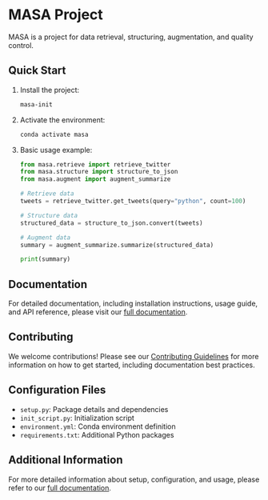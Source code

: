 # MASA Project

MASA is a project for data retrieval, structuring, augmentation, and quality control.

## Quick Start

1. Install the project:

   ```bash
   masa-init
   ```

2. Activate the environment:

   ```bash
   conda activate masa
   ```

3. Basic usage example:

   ```python
   from masa.retrieve import retrieve_twitter
   from masa.structure import structure_to_json
   from masa.augment import augment_summarize

   # Retrieve data
   tweets = retrieve_twitter.get_tweets(query="python", count=100)

   # Structure data
   structured_data = structure_to_json.convert(tweets)

   # Augment data
   summary = augment_summarize.summarize(structured_data)

   print(summary)
   ```

## Documentation

For detailed documentation, including installation instructions, usage guide, and API reference, please visit our [full documentation](link-to-your-hosted-sphinx-docs).

## Contributing

We welcome contributions! Please see our [Contributing Guidelines](CONTRIBUTING.md) for more information on how to get started, including documentation best practices.

## Configuration Files

- `setup.py`: Package details and dependencies
- `init_script.py`: Initialization script
- `environment.yml`: Conda environment definition
- `requirements.txt`: Additional Python packages

## Additional Information

For more detailed information about setup, configuration, and usage, please refer to our [full documentation](link-to-your-hosted-sphinx-docs).